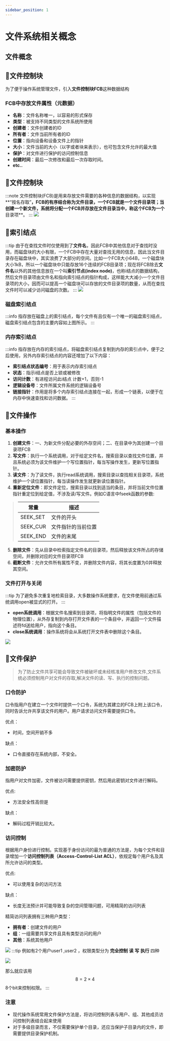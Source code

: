 ```yaml
---
sidebar_position: 1
---
```

# 文件系统相关概念

## 文件概念


## 🧁文件控制块

为了便于操作系统管理文件，引入**文件控制块FCB**这种数据结构

### FCB中存放文件属性（元数据）

- **名称**：文件名称唯一，以容易的形式保存
- **类型**：被支持不同类型的文件系统所使用
- **创建者**：文件创建者的ID
- **所有者**：文件当前所有者的ID
- **位置**：指向设备和设备文件上的指针
- **大小**：文件当前的大小（以字或者块来表示），也可包含文件允许的最大值
- **保护**：对文件进行保护的访问控制信息
- **创建时间**：最后一次修改和最后一次存取时间。
- **etc..**

## 🥝文件控制块

:::note
文件控制块(FCB)是用来存放文件需要的各种信息的数据结构，以实现**“按名存取”**，FCB的有序结合称为文件目录，一个FCB就是一个文件目录项；当创建一个新文件，系统将分配一个FCB并存放在文件目录当中，称这个FCB为一个**目录项**。
:::
![](https://skywalkerch-1303839378.cos.ap-nanjing.myqcloud.com/mypicbed202307081443733.svg)

## 🍓索引结点
:::tip
由于在查找文件时仅使用到了**文件名**，因此FCB中其他信息对于查找时没用，而磁盘块的大小有限，一个FCB中存在大量对查找无用的信息，因此当文件目录存在磁盘块中，其实浪费了大部分的空间。比如一个FCB大小64B，一个磁盘块大小1kB，所以一个磁盘块中只能存放16个连续的FCB目录项；现在将FCB除去**文件名**以外的其他信息放在一个叫**索引节点(index node)**，也称i结点的数据结构，然后文件目录项由文件名和指向索引结点的指针构成，这样能大大减小一个文件目录项的大小，因而可以提高一个磁盘块可以存放的文件目录项的数量，从而在查找文件时可以减少访问磁盘的次数。
:::
![](https://skywalkerch-1303839378.cos.ap-nanjing.myqcloud.com/mypicbed202307081459122.svg)

### 磁盘索引结点

:::info
指存放在磁盘上的索引结点，每个文件有且仅有一个唯一的磁盘索引结点，磁盘索引结点包含的主要内容如上图所示。
:::

### 内存索引结点

:::info
指存放在内存的索引结点，将磁盘索引结点复制到内存的索引点中，便于之后使用，另外内存索引结点的内容还增加了以下内容：

 - **索引结点状态编号**：用于表示内存索引结点
 - **状态**：指示i结点是否上锁或被修改
 - **访问计数**：有进程访问此i结点 计数+1，否则-1
 - **逻辑设备号**：文件所属文件系统的逻辑设备号
 - **链接指针**：作用是将多个内存索引结点连接在一起，形成一个链表，以便于在内存中快速查找和访问数据。
:::
## 🍉文件操作

### 基本操作

1. **创建文件**：一、为新文件分配必要的外存空间；二、在目录中为其创建一个目录项FCB
2. **写文件**：执行一个系统调用，对于给定文件名，搜索目录以查找文件位置，并且系统必须为该文件维护一个写位置指针，每当写操作发生，更新写位置指针。
3. **读文件**：为了读文件，执行read系统调用，搜索目录以查找相关目录项，系统维护一个读位置指针，每当读操作发生就更新读位置指针。
4. **重新定位文件**：即文件定位，搜索目录以找到适当的条目，并将当前文件位置指针重定位到给定值，不涉及读/写文件。例如C语言中fseek函数的参数:

>| 常量    	  |		 描述     	  |
>| -------- 	| ------------------     	  |
>| SEEK_SET	 | 文件的开头                 |
>| SEEK_CUR  | 文件指针的当前位置  |
>| SEEK_END  | 文件的末尾                 |

5. **删除文件**：先从目录中检索指定文件名的目录项，然后释放该文件所占的存储空间，并删除对应的文件目录项FCB
6. **截断文件**：允许文件所有属性不变，并删除文件内容，将其长度置为0并释放其空间。

### **文件打开与关闭**

:::tip
为了避免多次重复地检索目录，大多数操作系统要求，在文件使用前通过系统调用open被显式的打开。
:::
- **open系统调用**：根据文件名搜索到目录项，将指明文件的属性（包括文件的物理位置），从外存复制到内存打开文件表的一个条目中，并返回一个文件描述符fd送给用户，指向这个条目。
- **close系统调用**：操作系统将会从系统打开文件表中删除这个条目。

![](https://skywalkerch-1303839378.cos.ap-nanjing.myqcloud.com/mypicbed202307081543281.svg)

## 🍭文件保护

> 为了防止文件共享可能会导致文件被破坏或未经核准用户修改文件,文件系统必须控制用户对文件的存取,解决文件的读、写、执行的控制问题。

### 口令防护

口令指用户在建立一个文件时提供一个口令，系统为其建立的FCB上附上该口令，同时告诉允许共享该文件的用户。用户请求访问文件需要提供口令。

优点：

- 时间，空间开销不多

缺点：

- 口令直接存在系统内部，不安全。

### 加密防护

指用户对文件加密，文件被访问需要提供密钥，然后用此密钥对文件进行解码。

优点:

- 方法安全性高但是

缺点：

- 解码过程开销比较大。

### 访问控制

根据用户身份进行控制。实现基于身份访问的最为普通的方法是，为每个文件和目录增加一个**访问控制列表（Access-Control-List ACL）**，依规定每个用户名及其所允许访问的类型。

优点:

- 可以使用复杂的访问方法

缺点：

- 长度无法预计并可能导致复杂的空间管理问题，可用精简的访问列表

精简访问列表拥有三种用户类型：

- **拥有者**：创建文件的用户
- **组**：一组需要共享文件且具有类型访问的用户
- **其他**：系统其他用户

![](https://skywalkerch-1303839378.cos.ap-nanjing.myqcloud.com/mypicbed202307081602645.png)
:::tip
 例如有2个用户user1 ,user2 ，权限类型分为 **完全控制** **读** **写** **执行** 四种

 ![](https://skywalkerch-1303839378.cos.ap-nanjing.myqcloud.com/mypicbed202307081604759.svg)

 那么就应该用
$$
 8=2 \times 4
$$
 8个bit来控制权限。
:::
### 注意

- 现代操作系统常用文件保护方法是，将访问控制列表与用户、组、其他成员访问控制列表结合起来使用
- 对于多级目录而言，不仅需要保护单个目录，还应当保护子目录内的文件，即需要提供目录保护机制。



